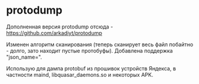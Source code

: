 # protodump

Дополненная версия protodump отсюда - https://github.com/arkadiyt/protodump

Изменен алгоритм сканирования (теперь сканирует весь файл побайтно - долго, зато находит пустые протобуфы). Добавлена поддержка "json_name=".

Использую для дампа protobuf из прошивок устройств Яндекса, в частности maind, libquasar_daemons.so и некоторых APK.
